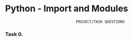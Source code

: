 # Python - Import and Modules
                                    PROJECT/TASK QUESTIONS
### Task 0.
